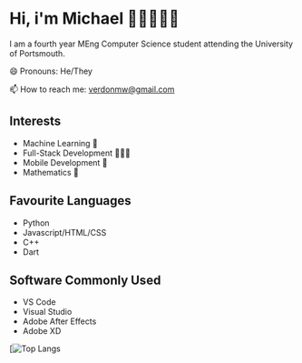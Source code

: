 
# Hi, i'm Michael 😵‍💫🚶‍♂️🥶

I am a fourth year MEng Computer Science student attending the University of Portsmouth.

😄 Pronouns: He/They

📫 How to reach me: verdonmw@gmail.com

## Interests

- Machine Learning 🧠
- Full-Stack Development 👨🏻‍💻
- Mobile Development 📱
- Mathematics 🧮

## Favourite Languages

- Python
- Javascript/HTML/CSS
- C++
- Dart


## Software Commonly Used

- VS Code
- Visual Studio
- Adobe After Effects
- Adobe XD

[![Top Langs]()

<!--
**MichaelVerdon/MichaelVerdon** is a ✨ _special_ ✨ repository because its `README.md` (this file) appears on your GitHub profile.

Here are some ideas to get you started:

- 🔭 I’m currently working on ...
- 🌱 I’m currently learning ...
- 👯 I’m looking to collaborate on ...
- 🤔 I’m looking for help with ...
- 💬 Ask me about ...
- 📫 How to reach me: ...
- 😄 Pronouns: ...
- ⚡ Fun fact: ...
-->
